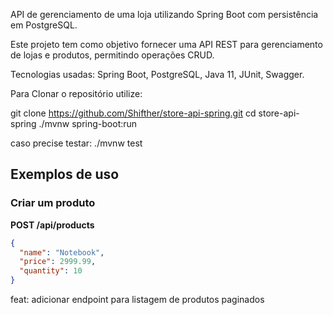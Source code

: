 API de gerenciamento de uma loja utilizando Spring Boot com persistência em PostgreSQL.

Este projeto tem como objetivo fornecer uma API REST para gerenciamento de lojas e produtos, permitindo operações CRUD.

Tecnologias usadas: Spring Boot, PostgreSQL, Java 11, JUnit, Swagger.

Para Clonar o repositório utilize:

git clone https://github.com/Shifther/store-api-spring.git
cd store-api-spring
./mvnw spring-boot:run


caso precise testar:
./mvnw test


## Exemplos de uso
### Criar um produto
**POST /api/products**
```json
{
  "name": "Notebook",
  "price": 2999.99,
  "quantity": 10
}
```
feat: adicionar endpoint para listagem de produtos paginados
